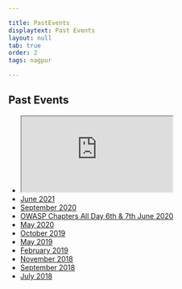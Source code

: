 ```yaml
---

title: PastEvents
displaytext: Past Events
layout: null
tab: true
order: 2
tags: nagpur

---
```


## Past Events


* <iframe src="https://raw.githubusercontent.com/OWASP/www-chapter-nagpur/master/archive/july2021.md" >July 2021 </iframe>
* <a href="https://github.com/OWASP/www-chapter-nagpur/blob/master/archive/june2021.md">June 2021 </a>
* <a href="https://github.com/OWASP/www-chapter-nagpur/blob/master/archive/september2020.md">September 2020 </a>
* <a href="https://github.com/OWASP/www-chapter-nagpur/blob/master/archive/chaptersalldayjune2020.md">OWASP Chapters All Day 6th & 7th June 2020</a>
* <a href="https://github.com/OWASP/www-chapter-nagpur/blob/master/archive/may2020.md" >May 2020 </a>
* <a href="https://github.com/OWASP/www-chapter-nagpur/blob/master/archive/october2019.md">October 2019 </a>
* <a href="https://github.com/OWASP/www-chapter-nagpur/blob/master/archive/may2019.md">May 2019 </a>
* <a href="https://github.com/OWASP/www-chapter-nagpur/blob/master/archive/february2019.md">February 2019 </a>
* <a href="https://github.com/OWASP/www-chapter-nagpur/blob/master/archive/november2018.md">November 2018 </a>
* <a href="https://github.com/OWASP/www-chapter-nagpur/blob/master/archive/september2018.md">September 2018 </a>
* <a href="https://github.com/OWASP/www-chapter-nagpur/blob/master/archive/july2018.md">July 2018 </a>


